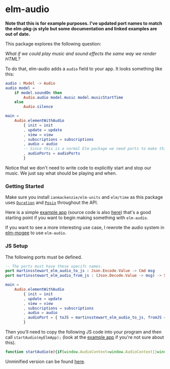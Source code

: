 # elm-audio

**Note that this is for example purposes. I've updated port names to match the elm-pkg-js style but some documentation and linked examples are out of date.**

This package explores the following question:

*What if we could play music and sound effects the same way we render HTML?*

To do that, elm-audio adds a `audio` field to your app. It looks something like this:
```elm
audio : Model -> Audio
audio model =
    if model.soundOn then
        Audio.audio model.music model.musicStartTime
    else
        Audio.silence

main = 
    Audio.elementWithAudio
        { init = init
        , update = update
        , view = view
        , subscriptions = subscriptions
        , audio = audio
        -- Since this is a normal Elm package we need ports to make this all work
        , audioPorts = audioPorts
        }
```

Notice that we don't need to write code to explicitly start and stop our music. We just say what should be playing and when.

### Getting Started

Make sure you install `ianmackenzie/elm-units` and `elm/time` as this package uses [`Duration`](https://package.elm-lang.org/packages/ianmackenzie/elm-units/latest/Duration#Duration) and [`Posix`](https://package.elm-lang.org/packages/elm/time/latest/Time#Posix) throughout the API.

Here is a simple [example app](https://ellie-app.com/8Nh85ghZWQ5a1) (source code is also [here](https://github.com/MartinSStewart/elm-audio/tree/master/example)) that's a good starting point if you want to begin making something with `elm-audio`.

If you want to see a more interesting use case, I rewrote the audio system in [elm-mogee](https://github.com/MartinSStewart/elm-mogee/tree/elm-audio) to use `elm-audio`.

### JS Setup

The following ports must be defined.

```elm
-- The ports must have these specifc names.
port martinsstewart_elm_audio_to_js : Json.Encode.Value -> Cmd msg
port martinsstewart_elm_audio_from_js : (Json.Decode.Value -> msg) -> Sub msg

main = 
    Audio.elementWithAudio
        { init = init
        , update = update
        , view = view
        , subscriptions = subscriptions
        , audio = audio
        , audioPort = { toJS = martinsstewart_elm_audio_to_js, fromJS = martinsstewart_elm_audio_from_js }
        }
```

Then you'll need to copy the following JS code into your program and then call `startAudio(myElmApp);` (look at the [example app](https://github.com/MartinSStewart/elm-audio/blob/master/example/index.html) if you're not sure about this).

```javascript
function startAudio(e){if(window.AudioContext=window.AudioContext||window.webkitAudioContext||!1,window.AudioContext){let u=[],s=new AudioContext,d={},l=528;function o(o,t){let n=new XMLHttpRequest;n.open("GET",o,!0),n.responseType="arraybuffer",n.onerror=function(){e.ports.martinsstewart_elm_audio_from_js.send({type:0,requestId:t,error:"NetworkError"})},n.onload=function(){s.decodeAudioData(n.response,function(n){let r=u.length,a=o.endsWith(".mp3");u.push({isMp3:a,buffer:n}),e.ports.martinsstewart_elm_audio_from_js.send({type:1,requestId:t,bufferId:r,durationInSeconds:(n.length-(a?l:0))/n.sampleRate})},function(o){e.ports.martinsstewart_elm_audio_from_js.send({type:0,requestId:t,error:o.message})})},n.send()}function t(e,o){return(e-o)/1e3+s.currentTime}function n(e,o,t){o?(e.loopStart=t+o.loopStart/1e3,e.loopEnd=t+o.loopEnd/1e3,e.loop=!0):e.loop=!1}function r(e,o){return e.map(e=>{let n=s.createGain();n.gain.setValueAtTime(e[0].volume,0),n.gain.linearRampToValueAtTime(e[0].volume,t(e[0].time,o));for(let r=1;r<e.length;r++){let a=e[r],i=e[r-1],u=t(a.time,o);if(u>=s.currentTime&&i.contextTime<s.currentTime){let e=(s.currentTime-i.contextTime)/(u-i.contextTime)*(a.volume-i.volume)+i.volume;isFinite(e)&&n.gain.setValueAtTime(e,0)}else u>=s.currentTime?n.gain.linearRampToValueAtTime(a.volume,u):n.gain.setValueAtTime(a.volume,0);i={contextTime:u,volume:a.volume}}return n})}function a(e){for(let o=1;o<e.length;o++)e[o-1].connect(e[o])}function i(e,o,i,u,d,m,c,p){let f=e.buffer,b=e.isMp3?l/s.sampleRate:0,T=s.createBufferSource();T.buffer=f,T.playbackRate.value=p,n(T,c,b);let g=r(i,m),A=s.createGain();if(A.gain.setValueAtTime(o,0),a([T,A,...g,s.destination]),u>=m)T.start(t(u,m),b+d/1e3);else{let e=(m-u)/1e3;T.start(0,e+b+d/1e3)}return{sourceNode:T,gainNode:A,volumeAtGainNodes:g}}e.ports.martinsstewart_elm_audio_from_js.send({type:2,samplesPerSecond:s.sampleRate}),e.ports.martinsstewart_elm_audio_to_js.subscribe(e=>{let t=(new Date).getTime();for(let o=0;o<e.audio.length;o++){let m=e.audio[o];switch(m.action){case"stopSound":{let e=d[m.nodeGroupId];d[m.nodeGroupId]=null,e.nodes.sourceNode.stop(),e.nodes.sourceNode.disconnect(),e.nodes.gainNode.disconnect(),e.nodes.volumeAtGainNodes.map(e=>e.disconnect());break}case"setVolume":d[m.nodeGroupId].nodes.gainNode.gain.setValueAtTime(m.volume,0);break;case"setVolumeAt":{let e=d[m.nodeGroupId];e.nodes.volumeAtGainNodes.map(e=>e.disconnect()),e.nodes.gainNode.disconnect();let o=r(m.volumeAt,t);a([e.nodes.gainNode,...o,s.destination]),e.nodes.volumeAtGainNodes=o;break}case"setLoopConfig":{let e=d[m.nodeGroupId],o=u[e.bufferId].isMp3?l/s.sampleRate:0;n(e.nodes.sourceNode,e.loop,o);break}case"setPlaybackRate":d[m.nodeGroupId].nodes.sourceNode.playbackRate.setValueAtTime(m.playbackRate,0);break;case"startSound":{let e=i(u[m.bufferId],m.volume,m.volumeTimelines,m.startTime,m.startAt,t,m.loop,m.playbackRate);d[m.nodeGroupId]={bufferId:m.bufferId,nodes:e};break}}}for(let t=0;t<e.audioCmds.length;t++)o(e.audioCmds[t].audioUrl,e.audioCmds[t].requestId)})}else console.log("Web audio is not supported in your browser.")}
```
Unminified version can be found [here](https://github.com/MartinSStewart/elm-audio/blob/master/src/audio.js).